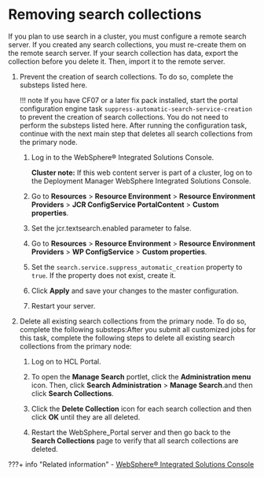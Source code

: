 # Removing search collections

If you plan to use search in a cluster, you must configure a remote search server. If you created any search collections, you must re-create them on the remote search server. If your search collection has data, export the collection before you delete it. Then, import it to the remote server.

1.  Prevent the creation of search collections. To do so, complete the substeps listed here.

    !!! note
        If you have CF07 or a later fix pack installed, start the portal configuration engine task `suppress-automatic-search-service-creation` to prevent the creation of search collections. You do not need to perform the substeps listed here. After running the configuration task, continue with the next main step that deletes all search collections from the primary node.

    1.  Log in to the WebSphere® Integrated Solutions Console.

        **Cluster note:** If this web content server is part of a cluster, log on to the Deployment Manager WebSphere Integrated Solutions Console.

    2.  Go to **Resources** \> **Resource Environment** \> **Resource Environment Providers** \> **JCR ConfigService PortalContent** \> **Custom properties**.

    3.  Set the jcr.textsearch.enabled parameter to false.

    4.  Go to **Resources** \> **Resource Environment** \> **Resource Environment Providers** \> **WP ConfigService** \> **Custom properties**.

    5.  Set the `search.service.suppress_automatic_creation` property to `true`. If the property does not exist, create it.

    6.  Click **Apply** and save your changes to the master configuration.

    7.  Restart your server.

2.  Delete all existing search collections from the primary node. To do so, complete the following substeps:After you submit all customized jobs for this task, complete the following steps to delete all existing search collections from the primary node:

    1.  Log on to HCL Portal.

    2.  To open the **Manage Search** portlet, click the **Administration menu** icon. Then, click **Search Administration** \> **Manage Search**.and then click **Search Collections**.

    3.  Click the **Delete Collection** icon for each search collection and then click **OK** until they are all deleted.

    4.  Restart the WebSphere\_Portal server and then go back to the **Search Collections** page to verify that all search collections are deleted.


???+ info "Related information"
    - [WebSphere® Integrated Solutions Console](../../../deploy_dx/manage/portal_admin_tools/WebSphere_Integrated_Solutions_Console.md)


